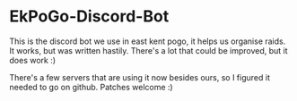 # EkPoGo-Discord-Bot
This is the discord bot we use in east kent pogo, it helps us organise raids. It works, but was written hastily. There's a lot that could be improved, but it does work :)

There's a few servers that are using it now besides ours, so I figured it needed to go on github. Patches welcome :)
